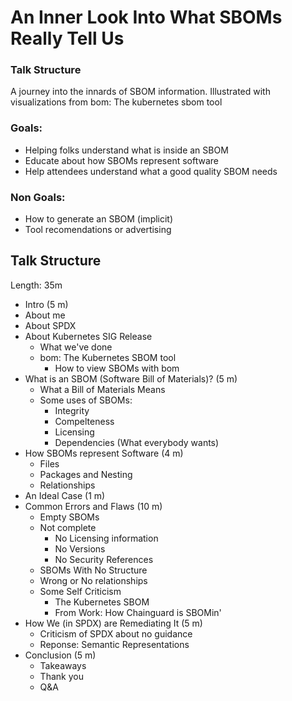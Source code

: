 # An Inner Look Into What SBOMs Really Tell Us

### Talk Structure

A journey into the innards of SBOM information. Illustrated with
visualizations from bom: The kubernetes sbom tool

### Goals:

* Helping folks understand what is inside an SBOM
* Educate about how SBOMs represent software
* Help attendees understand what a good quality SBOM needs

### Non Goals:

* How to generate an SBOM (implicit)
* Tool recomendations or advertising

## Talk Structure

Length: 35m

- Intro (5 m)
 - About me
 - About SPDX
 - About Kubernetes SIG Release
   - What we've done
   - bom: The Kubernetes SBOM tool
     - How to view SBOMs with bom
- What is an SBOM (Software Bill of Materials)? (5 m)
  - What a Bill of Materials Means
  - Some uses of SBOMs:
    - Integrity
    - Compelteness
    - Licensing
    - Dependencies (What everybody wants)
- How SBOMs represent Software (4 m)
  - Files
  - Packages and Nesting
  - Relationships
- An Ideal Case (1 m)
- Common Errors and Flaws (10 m)
  - Empty SBOMs
  - Not complete
    - No Licensing information
    - No Versions
    - No Security References 
  - SBOMs With No Structure
  - Wrong or No relationships
  - Some Self Criticism
    - The Kubernetes SBOM
    - From Work: How Chainguard is SBOMin'
- How We (in SPDX) are Remediating It (5 m)
  - Criticism of SPDX about no guidance
  - Reponse: Semantic Representations
- Conclusion (5 m)
    - Takeaways
    - Thank you
    - Q&A
